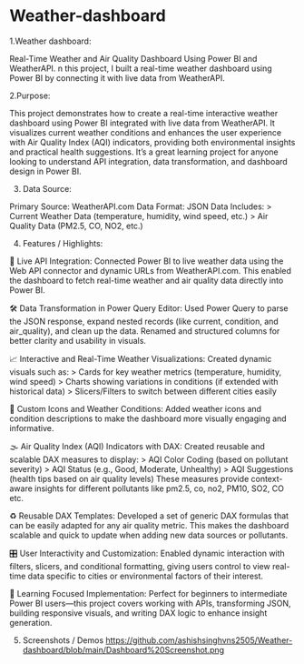 # Weather-dashboard
1.Weather dashboard: 

Real-Time Weather and Air Quality Dashboard Using Power BI and WeatherAPI. n this project, I built a real-time weather dashboard using Power BI by connecting it with live data from WeatherAPI.

2.Purpose:

This project demonstrates how to create a real-time interactive weather dashboard using Power BI integrated with live data from WeatherAPI. It visualizes current weather conditions and enhances the user experience with Air Quality Index (AQI) indicators, providing both environmental insights and practical health suggestions. It’s a great learning project for anyone looking to understand API integration, data transformation, and dashboard design in Power BI.

3. Data Source:

Primary Source: WeatherAPI.com
Data Format: JSON
Data Includes:
    > Current Weather Data (temperature, humidity, wind speed, etc.)
    > Air Quality Data (PM2.5, CO, NO2, etc.)

4. Features / Highlights:

🔗 Live API Integration:
Connected Power BI to live weather data using the Web API connector and dynamic URLs from WeatherAPI.com. This enabled the dashboard to fetch real-time weather and air quality data directly into Power BI.

🛠 Data Transformation in Power Query Editor:
Used Power Query to parse the JSON response, expand nested records (like current, condition, and air_quality), and clean up the data. Renamed and structured columns for better clarity and usability in visuals.

📈 Interactive and Real-Time Weather Visualizations:
    Created dynamic visuals such as:
     > Cards for key weather metrics (temperature, humidity, wind speed)
     > Charts showing variations in conditions (if extended with historical data)
     > Slicers/Filters to switch between different cities easily

🎨 Custom Icons and Weather Conditions:
Added weather icons and condition descriptions to make the dashboard more visually engaging and informative.

🌫 Air Quality Index (AQI) Indicators with DAX:
   Created reusable and scalable DAX measures to display:
     > AQI Color Coding (based on pollutant severity)
     > AQI Status (e.g., Good, Moderate, Unhealthy)
     > AQI Suggestions (health tips based on air quality levels)
       These measures provide context-aware insights for different pollutants like pm2.5, co, no2, PM10, SO2, CO etc.
       
♻️ Reusable DAX Templates:
Developed a set of generic DAX formulas that can be easily adapted for any air quality metric. This makes the dashboard scalable and quick to update when adding new data sources or pollutants.

🎛 User Interactivity and Customization:
Enabled dynamic interaction with filters, slicers, and conditional formatting, giving users control to view real-time data specific to cities or environmental factors of their interest.

🧠 Learning Focused Implementation:
Perfect for beginners to intermediate Power BI users—this project covers working with APIs, transforming JSON, building responsive visuals, and writing DAX logic to enhance insight generation.

5. Screenshots / Demos
   https://github.com/ashishsinghvns2505/Weather-dashboard/blob/main/Dashboard%20Screenshot.png
